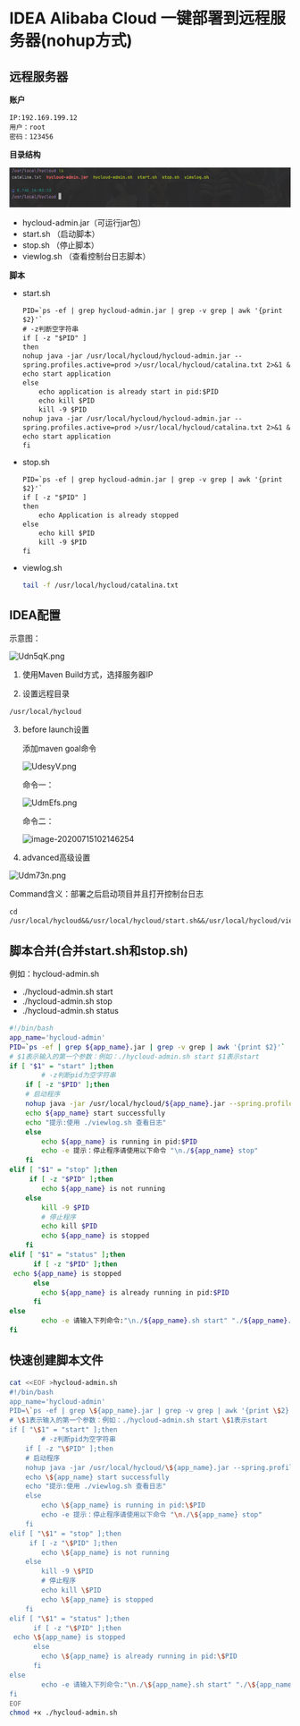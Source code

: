 #  IDEA Alibaba Cloud 一键部署到远程服务器(nohup方式)

## 远程服务器

**账户**

```
IP:192.169.199.12
用户：root
密码：123456
```

**目录结构**

![image-20200910160403138](https://raw.githubusercontent.com/iSteinsGate/note/master/assets/image-20200910160403138.png)

- hycloud-admin.jar（可运行jar包）
- start.sh （启动脚本）
- stop.sh （停止脚本）
- viewlog.sh （查看控制台日志脚本）

**脚本**

- start.sh

  ```shell
  PID=`ps -ef | grep hycloud-admin.jar | grep -v grep | awk '{print $2}'`
  # -z判断空字符串
  if [ -z "$PID" ]
  then 
  nohup java -jar /usr/local/hycloud/hycloud-admin.jar --spring.profiles.active=prod >/usr/local/hycloud/catalina.txt 2>&1 &
  echo start application
  else 
      echo application is already start in pid:$PID
      echo kill $PID
      kill -9 $PID 
  nohup java -jar /usr/local/hycloud/hycloud-admin.jar --spring.profiles.active=prod >/usr/local/hycloud/catalina.txt 2>&1 &
  echo start application
  fi
  ```

- stop.sh

  ```shell
  PID=`ps -ef | grep hycloud-admin.jar | grep -v grep | awk '{print $2}'`
  if [ -z "$PID" ]
  then
      echo Application is already stopped
  else
      echo kill $PID
      kill -9 $PID
  fi
  ```

- viewlog.sh

  ```bash
  tail -f /usr/local/hycloud/catalina.txt
  ```

## IDEA配置

示意图：

![Udn5qK.png](https://s1.ax1x.com/2020/07/15/Udn5qK.png)

1. 使用Maven Build方式，选择服务器IP

2. 设置远程目录

```
/usr/local/hycloud
```

3. before launch设置

   添加maven goal命令

   ![UdesyV.png](https://s1.ax1x.com/2020/07/15/UdesyV.png)

   命令一：

   ![UdmEfs.png](https://s1.ax1x.com/2020/07/15/UdmEfs.png)

   命令二：

   ![image-20200715102146254](C:%5CUsers%5Ctsinghui%5CAppData%5CRoaming%5CTypora%5Ctypora-user-images%5Cimage-20200715102146254.png)

4. advanced高级设置

![Udm73n.png](https://s1.ax1x.com/2020/07/15/Udm73n.png)

Command含义：部署之后启动项目并且打开控制台日志

```
cd /usr/local/hycloud&&/usr/local/hycloud/start.sh&&/usr/local/hycloud/viewlog.sh
```



## 脚本合并(合并start.sh和stop.sh)

例如：hycloud-admin.sh

- ./hycloud-admin.sh start
- ./hycloud-admin.sh stop
- ./hycloud-admin.sh status

```bash
#!/bin/bash
app_name='hycloud-admin'
PID=`ps -ef | grep ${app_name}.jar | grep -v grep | awk '{print $2}'`
# $1表示输入的第一个参数：例如：./hycloud-admin.sh start $1表示start
if [ "$1" = "start" ];then
        # -z判断pid为空字符串
    if [ -z "$PID" ];then
    # 启动程序
    nohup java -jar /usr/local/hycloud/${app_name}.jar --spring.profiles.active=prod >/usr/local/hycloud/catalina.txt 2>&1 &
    echo ${app_name} start successfully
    echo "提示:使用 ./viewlog.sh 查看日志"
    else 
        echo ${app_name} is running in pid:$PID
        echo -e 提示：停止程序请使用以下命令 "\n./${app_name} stop"
    fi
elif [ "$1" = "stop" ];then
     if [ -z "$PID" ];then
        echo ${app_name} is not running
    else
        kill -9 $PID
        # 停止程序
        echo kill $PID
        echo ${app_name} is stopped
    fi
elif [ "$1" = "status" ];then
      if [ -z "$PID" ];then
 echo ${app_name} is stopped
      else
        echo ${app_name} is already running in pid:$PID
      fi
else
        echo -e 请输入下列命令:"\n./${app_name}.sh start" "./${app_name}.sh stop" "./${app_name} status"
fi
```

## 快速创建脚本文件

```bash
cat <<EOF >hycloud-admin.sh
#!/bin/bash
app_name='hycloud-admin'
PID=\`ps -ef | grep \${app_name}.jar | grep -v grep | awk '{print \$2}'\`
# \$1表示输入的第一个参数：例如：./hycloud-admin.sh start \$1表示start
if [ "\$1" = "start" ];then
        # -z判断pid为空字符串
    if [ -z "\$PID" ];then
    # 启动程序
    nohup java -jar /usr/local/hycloud/\${app_name}.jar --spring.profiles.active=prod >/usr/local/hycloud/catalina.txt 2>&1 &
    echo \${app_name} start successfully
    echo "提示:使用 ./viewlog.sh 查看日志"
    else
        echo \${app_name} is running in pid:\$PID
        echo -e 提示：停止程序请使用以下命令 "\n./\${app_name} stop"
    fi
elif [ "\$1" = "stop" ];then
     if [ -z "\$PID" ];then
        echo \${app_name} is not running
    else
        kill -9 \$PID
        # 停止程序
        echo kill \$PID
        echo \${app_name} is stopped
    fi
elif [ "\$1" = "status" ];then
      if [ -z "\$PID" ];then
 echo \${app_name} is stopped
      else
        echo \${app_name} is already running in pid:\$PID
      fi
else
        echo -e 请输入下列命令:"\n./\${app_name}.sh start" "./\${app_name}.sh stop" "./\${app_name} status"
fi
EOF
chmod +x ./hycloud-admin.sh
```

